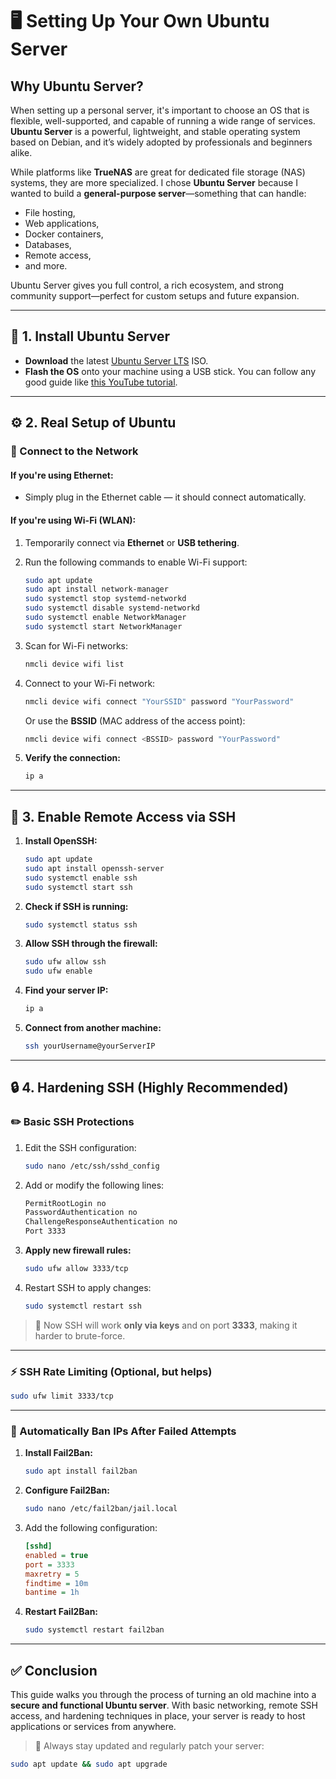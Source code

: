 # 🖥️ Setting Up Your Own Ubuntu Server

## Why Ubuntu Server?

When setting up a personal server, it's important to choose an OS that is flexible, well-supported, and capable of running a wide range of services. **Ubuntu Server** is a powerful, lightweight, and stable operating system based on Debian, and it’s widely adopted by professionals and beginners alike.

While platforms like **TrueNAS** are great for dedicated file storage (NAS) systems, they are more specialized. I chose **Ubuntu Server** because I wanted to build a **general-purpose server**—something that can handle:
- File hosting,
- Web applications,
- Docker containers,
- Databases,
- Remote access,
- and more.

Ubuntu Server gives you full control, a rich ecosystem, and strong community support—perfect for custom setups and future expansion.

---

## 🧰 1. Install Ubuntu Server

- **Download** the latest [Ubuntu Server LTS](https://ubuntu.com/download/server) ISO.
- **Flash the OS** onto your machine using a USB stick. You can follow any good guide like [this YouTube tutorial](#).

---

## ⚙️ 2. Real Setup of Ubuntu

### 🔌 Connect to the Network

#### If you're using **Ethernet**:
- Simply plug in the Ethernet cable — it should connect automatically.

#### If you're using **Wi-Fi (WLAN)**:
1. Temporarily connect via **Ethernet** or **USB tethering**.
2. Run the following commands to enable Wi-Fi support:

   ```bash
   sudo apt update
   sudo apt install network-manager
   sudo systemctl stop systemd-networkd
   sudo systemctl disable systemd-networkd
   sudo systemctl enable NetworkManager
   sudo systemctl start NetworkManager
   ```

3. Scan for Wi-Fi networks:

   ```bash
   nmcli device wifi list
   ```

4. Connect to your Wi-Fi network:

   ```bash
   nmcli device wifi connect "YourSSID" password "YourPassword"
   ```

   Or use the **BSSID** (MAC address of the access point):

   ```bash
   nmcli device wifi connect <BSSID> password "YourPassword"
   ```

5. **Verify the connection:**

   ```bash
   ip a
   ```

---

## 🔐 3. Enable Remote Access via SSH

1. **Install OpenSSH:**

   ```bash
   sudo apt update
   sudo apt install openssh-server
   sudo systemctl enable ssh
   sudo systemctl start ssh
   ```

2. **Check if SSH is running:**

   ```bash
   sudo systemctl status ssh
   ```

3. **Allow SSH through the firewall:**

   ```bash
   sudo ufw allow ssh
   sudo ufw enable
   ```

4. **Find your server IP:**

   ```bash
   ip a
   ```

5. **Connect from another machine:**

   ```bash
   ssh yourUsername@yourServerIP
   ```

---

## 🔒 4. Hardening SSH (Highly Recommended)

### ✏️ Basic SSH Protections

1. Edit the SSH configuration:

   ```bash
   sudo nano /etc/ssh/sshd_config
   ```

2. Add or modify the following lines:

   ```bash
   PermitRootLogin no
   PasswordAuthentication no
   ChallengeResponseAuthentication no
   Port 3333
   ```

3. **Apply new firewall rules:**

   ```bash
   sudo ufw allow 3333/tcp
   ```

4. Restart SSH to apply changes:

   ```bash
   sudo systemctl restart ssh
   ```

> 🔐 Now SSH will work **only via keys** and on port **3333**, making it harder to brute-force.

---

### ⚡ SSH Rate Limiting (Optional, but helps)

```bash
sudo ufw limit 3333/tcp
```

---

### 🚫 Automatically Ban IPs After Failed Attempts

1. **Install Fail2Ban:**

   ```bash
   sudo apt install fail2ban
   ```

2. **Configure Fail2Ban:**

   ```bash
   sudo nano /etc/fail2ban/jail.local
   ```

3. Add the following configuration:

   ```ini
   [sshd]
   enabled = true
   port = 3333
   maxretry = 5
   findtime = 10m
   bantime = 1h
   ```

4. **Restart Fail2Ban:**

   ```bash
   sudo systemctl restart fail2ban
   ```

---

## ✅ Conclusion

This guide walks you through the process of turning an old machine into a **secure and functional Ubuntu server**. With basic networking, remote SSH access, and hardening techniques in place, your server is ready to host applications or services from anywhere.

> 🔁 Always stay updated and regularly patch your server:

```bash
sudo apt update && sudo apt upgrade
```
